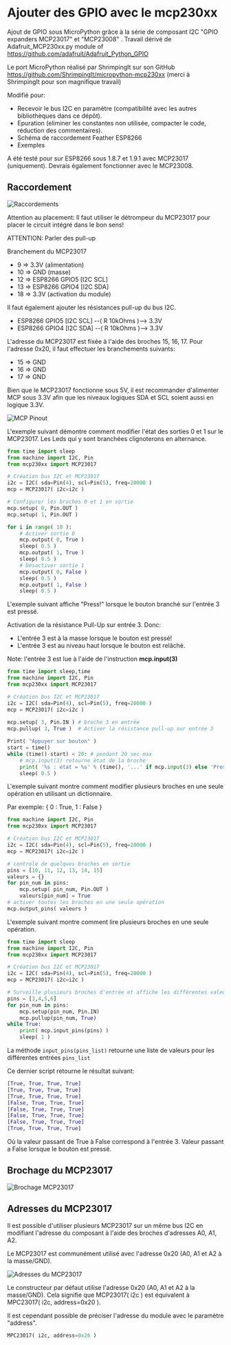 # Ajouter des GPIO avec le mcp230xx

Ajout de GPIO sous MicroPython grâce à la série de composant I2C "GPIO expanders MCP23017" et "MCP23008" . Travail dérivé de  Adafruit_MCP230xx.py module of https://github.com/adafruit/Adafruit_Python_GPIO

Le port MicroPython réalisé par ShrimpingIt sur son GitHub https://github.com/ShrimpingIt/micropython-mcp230xx (merci à ShrimpingIt pour son magnifique travail)

Modifié pour:
* Recevoir le bus I2C en paramètre (compatibilité avec les autres bibliothèques dans ce dépôt).
* Epuration (eliminer les constantes non utilisée, compacter le code, réduction des commentaires).
* Schéma de raccordement Feather ESP8266
* Exemples

A été testé pour sur ESP8266 sous 1.8.7 et 1.9.1 avec MCP23017 (uniquement). Devrais également fonctionner avec le MCP23008.

## Raccordement 

![Raccordements](mcp23017_esp8266_bb.jpg)

Attention au placement: Il faut utiliser le détrompeur du MCP23017 pour placer le circuit intégré dans le bon sens! 

ATTENTION: Parler des pull-up

Branchement du MCP23017 
* 9 =>  3.3V (alimentation)
* 10 => GND (masse)
* 12 => ESP8266 GPIO5 [I2C SCL] 
* 13 => ESP8266 GPIO4 [I2C SDA]
* 18 => 3.3V (activation du module)

Il faut également ajouter les résistances pull-up du bus I2C.
* ESP8266 GPIO5 [I2C SCL] --( R 10kOhms )--> 3.3V  
* ESP8266 GPIO4 [I2C SDA] --( R 10kOhms )--> 3.3V
    
L'adresse du MCP23017 est fixée à l'aide des broches 15, 16, 17. Pour l'adresse 0x20, il faut effectuer les branchements suivants:
* 15 => GND
* 16 => GND
* 17 => GND

Bien que le MCP23017 fonctionne sous 5V, il est recommander d'alimenter MCP sous 3.3V afin que les niveaux logiques SDA et SCL soient aussi en logique 3.3V.

![MCP Pinout](https://www.mathworks.com/help/examples/raspberrypiio_product/win64/mcp23017_circuit.png)

L'exemple suivant démontre comment modifier l'état des sorties 0 et 1 sur le MCP23017. Les Leds qui y sont branchées clignoterons en alternance.

```python
from time import sleep
from machine import I2C, Pin
from mcp230xx import MCP23017

# Création bus I2C et MCP23017
i2c = I2C( sda=Pin(4), scl=Pin(5), freq=20000 )
mcp = MCP23017( i2c=i2c )

# Configurer les broches 0 et 1 en sortie
mcp.setup( 0, Pin.OUT )
mcp.setup( 1, Pin.OUT )

for i in range( 10 ):
    # Activer sortie 0
    mcp.output( 0, True )
    sleep( 0.5 )
    mcp.output( 1, True )
    sleep( 0.5 )
    # Désactiver sortie 1
    mcp.output( 0, False )
    sleep( 0.5 )
    mcp.output( 1, False )
    sleep( 0.5 )
```

L'exemple suivant affiche "Press!" lorsque le bouton branché sur l'entrée 3 est pressé.

Activation de la résistance Pull-Up sur entrée 3. Donc:
* L'entrée 3 est à la masse lorsque le bouton est pressé!
* L'entrée 3 est au niveau haut lorsque le bouton est relâché.

Note: l'entrée 3 est lue à l'aide de l'instruction __mcp.input(3)__

```python
from time import sleep,time
from machine import I2C, Pin
from mcp230xx import MCP23017

# Création bus I2C et MCP23017
i2c = I2C( sda=Pin(4), scl=Pin(5), freq=20000 )
mcp = MCP23017( i2c=i2c )
 
mcp.setup( 3, Pin.IN ) # broche 3 en entrée
mcp.pullup( 3, True )  # Activer la résistance pull-up sur entrée 3

Print( "Appuyer sur bouton" )
start = time()
while (time()-start) < 20: # pendant 20 sec max
    # mcp.input(3) retourne état de la broche
    print( '%s : etat = %s' % (time(), '...' if mcp.input(3) else 'Press!') )
    sleep( 0.5 )
```

L'exemple suivant montre comment modifier plusieurs broches en une seule opération en utilisant un dictionnaire.

Par exemple:  { 0 : True, 1 : False } 

```python
from machine import I2C, Pin
from mcp230xx import MCP23017

# Création bus I2C et MCP23017
i2c = I2C( sda=Pin(4), scl=Pin(5), freq=20000 )
mcp = MCP23017( i2c=i2c )

# controle de quelques broches en sortie
pins = [10, 11, 12, 13, 14, 15]
valeurs = {}
for pin_num in pins:
    mcp.setup( pin_num, Pin.OUT )
    valeurs[pin_num] = True
# activer toutes les broches en une seule opération
mcp.output_pins( valeurs )
```

L'exemple suivant montre comment lire plusieurs broches en une seule opération.

```python
from time import sleep
from machine import I2C, Pin
from mcp230xx import MCP23017

# Création bus I2C et MCP23017
i2c = I2C( sda=Pin(4), scl=Pin(5), freq=20000 )
mcp = MCP23017( i2c=i2c )

# Surveille plusieurs broches d'entrée et affiche les différentes valeurs
pins = [3,4,5,6]
for pin_num in pins:
    mcp.setup(pin_num, Pin.IN)
    mcp.pullup(pin_num, True)
while True:
    print( mcp.input_pins(pins) )
    sleep( 1 )
```

La méthode ```input_pins(pins_list)``` retourne une liste de valeurs pour les différentes entrées ```pins_list```

Ce dernier script retourne le résultat suivant:

```python
[True, True, True, True]
[True, True, True, True]
[True, True, True, True]
[False, True, True, True]
[False, True, True, True]
[False, True, True, True]
[False, True, True, True]
[True, True, True, True]

```

Où la valeur passant de True à False correspond à l'entrée 3. Valeur passant a False lorsque le bouton est pressé.

## Brochage du MCP23017

![Brochage MCP23017](mcp23017_pinout.png)

## Adresses du MCP23017

Il est possible d'utiliser plusieurs MCP23017 sur un même bus I2C en modifiant l'adresse du composant à l'aide des broches d'adresses A0, A1, A2.

Le MCP23017 est communément utilisé avec l'adresse 0x20 (A0, A1 et A2 à la masse/GND).

![Adresses du MCP23017](mcp23017_address.png) 

Le constructeur par défaut utilise l'adresse 0x20 (A0, A1 et A2 à la masse/GND). Cela signifie que MCP23017( i2c ) est équivalent à MPC23017( i2c, address=0x20 ). 

Il est cependant possible de préciser l'adresse du module avec le paramètre "address".

```python
MPC23017( i2c, address=0x26 )
```
